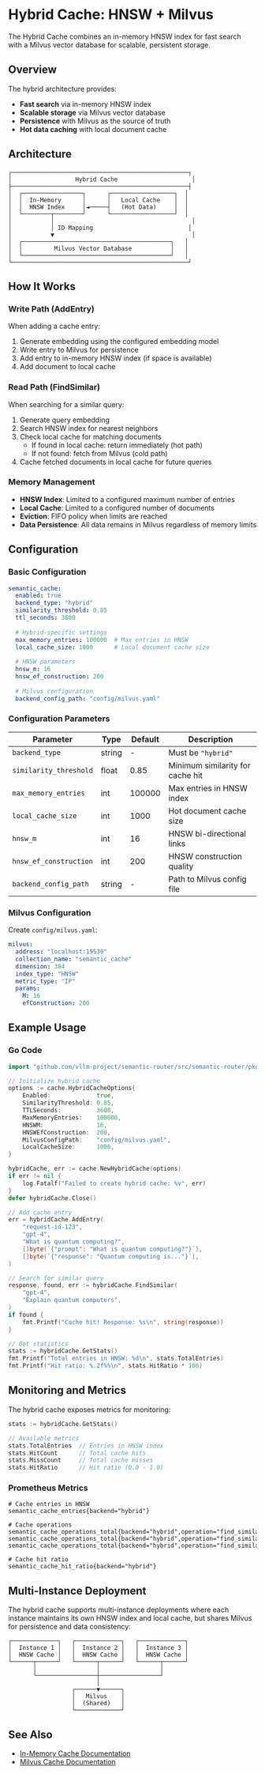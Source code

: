 # Hybrid Cache: HNSW + Milvus

The Hybrid Cache combines an in-memory HNSW index for fast search with a Milvus vector database for scalable, persistent storage.

## Overview

The hybrid architecture provides:

- **Fast search** via in-memory HNSW index
- **Scalable storage** via Milvus vector database
- **Persistence** with Milvus as the source of truth
- **Hot data caching** with local document cache

## Architecture

```
┌──────────────────────────────────────────────────┐
│                  Hybrid Cache                     │
├──────────────────────────────────────────────────┤
│  ┌─────────────────┐      ┌──────────────────┐  │
│  │  In-Memory      │      │   Local Cache    │  │
│  │  HNSW Index     │◄─────┤   (Hot Data)     │  │
│  └────────┬────────┘      └──────────────────┘  │
│           │                                       │
│           │ ID Mapping                           │
│           ▼                                       │
│  ┌──────────────────────────────────────────┐   │
│  │         Milvus Vector Database           │   │
│  └──────────────────────────────────────────┘   │
└──────────────────────────────────────────────────┘
```

## How It Works

### Write Path (AddEntry)

When adding a cache entry:

1. Generate embedding using the configured embedding model
2. Write entry to Milvus for persistence
3. Add entry to in-memory HNSW index (if space is available)
4. Add document to local cache

### Read Path (FindSimilar)

When searching for a similar query:

1. Generate query embedding
2. Search HNSW index for nearest neighbors
3. Check local cache for matching documents
   - If found in local cache: return immediately (hot path)
   - If not found: fetch from Milvus (cold path)
4. Cache fetched documents in local cache for future queries

### Memory Management

- **HNSW Index**: Limited to a configured maximum number of entries
- **Local Cache**: Limited to a configured number of documents
- **Eviction**: FIFO policy when limits are reached
- **Data Persistence**: All data remains in Milvus regardless of memory limits

## Configuration

### Basic Configuration

```yaml
semantic_cache:
  enabled: true
  backend_type: "hybrid"
  similarity_threshold: 0.85
  ttl_seconds: 3600
  
  # Hybrid-specific settings
  max_memory_entries: 100000  # Max entries in HNSW
  local_cache_size: 1000      # Local document cache size
  
  # HNSW parameters
  hnsw_m: 16
  hnsw_ef_construction: 200
  
  # Milvus configuration
  backend_config_path: "config/milvus.yaml"
```

### Configuration Parameters

| Parameter | Type | Default | Description |
|-----------|------|---------|-------------|
| `backend_type` | string | - | Must be `"hybrid"` |
| `similarity_threshold` | float | 0.85 | Minimum similarity for cache hit |
| `max_memory_entries` | int | 100000 | Max entries in HNSW index |
| `local_cache_size` | int | 1000 | Hot document cache size |
| `hnsw_m` | int | 16 | HNSW bi-directional links |
| `hnsw_ef_construction` | int | 200 | HNSW construction quality |
| `backend_config_path` | string | - | Path to Milvus config file |

### Milvus Configuration

Create `config/milvus.yaml`:

```yaml
milvus:
  address: "localhost:19530"
  collection_name: "semantic_cache"
  dimension: 384
  index_type: "HNSW"
  metric_type: "IP"
  params:
    M: 16
    efConstruction: 200
```

## Example Usage

### Go Code

```go
import "github.com/vllm-project/semantic-router/src/semantic-router/pkg/cache"

// Initialize hybrid cache
options := cache.HybridCacheOptions{
    Enabled:             true,
    SimilarityThreshold: 0.85,
    TTLSeconds:          3600,
    MaxMemoryEntries:    100000,
    HNSWM:               16,
    HNSWEfConstruction:  200,
    MilvusConfigPath:    "config/milvus.yaml",
    LocalCacheSize:      1000,
}

hybridCache, err := cache.NewHybridCache(options)
if err != nil {
    log.Fatalf("Failed to create hybrid cache: %v", err)
}
defer hybridCache.Close()

// Add cache entry
err = hybridCache.AddEntry(
    "request-id-123",
    "gpt-4",
    "What is quantum computing?",
    []byte(`{"prompt": "What is quantum computing?"}`),
    []byte(`{"response": "Quantum computing is..."}`),
)

// Search for similar query
response, found, err := hybridCache.FindSimilar(
    "gpt-4",
    "Explain quantum computers",
)
if found {
    fmt.Printf("Cache hit! Response: %s\n", string(response))
}

// Get statistics
stats := hybridCache.GetStats()
fmt.Printf("Total entries in HNSW: %d\n", stats.TotalEntries)
fmt.Printf("Hit ratio: %.2f%%\n", stats.HitRatio * 100)
```

## Monitoring and Metrics

The hybrid cache exposes metrics for monitoring:

```go
stats := hybridCache.GetStats()

// Available metrics
stats.TotalEntries  // Entries in HNSW index
stats.HitCount      // Total cache hits
stats.MissCount     // Total cache misses
stats.HitRatio      // Hit ratio (0.0 - 1.0)
```

### Prometheus Metrics

```
# Cache entries in HNSW
semantic_cache_entries{backend="hybrid"}

# Cache operations
semantic_cache_operations_total{backend="hybrid",operation="find_similar",status="hit_local"}
semantic_cache_operations_total{backend="hybrid",operation="find_similar",status="hit_milvus"}
semantic_cache_operations_total{backend="hybrid",operation="find_similar",status="miss"}

# Cache hit ratio
semantic_cache_hit_ratio{backend="hybrid"}
```

## Multi-Instance Deployment

The hybrid cache supports multi-instance deployments where each instance maintains its own HNSW index and local cache, but shares Milvus for persistence and data consistency:

```
┌─────────────┐   ┌─────────────┐   ┌─────────────┐
│  Instance 1 │   │  Instance 2 │   │  Instance 3 │
│  HNSW Cache │   │  HNSW Cache │   │  HNSW Cache │
└──────┬──────┘   └──────┬──────┘   └──────┬──────┘
       │                 │                 │
       └─────────────────┼─────────────────┘
                         │
                  ┌──────▼──────┐
                  │   Milvus    │
                  │  (Shared)   │
                  └─────────────┘
```

## See Also

- [In-Memory Cache Documentation](./in-memory-cache.md)
- [Milvus Cache Documentation](./milvus-cache.md)